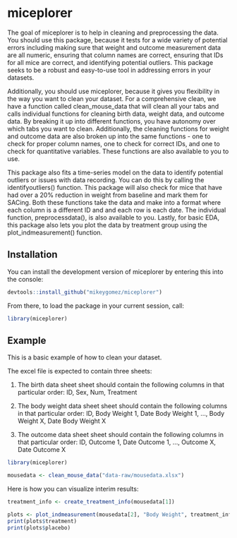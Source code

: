 
<!-- README.md is generated from README.Rmd. Please edit that file -->

# miceplorer

<!-- badges: start -->
<!-- badges: end -->

The goal of miceplorer is to help in cleaning and preprocessing the
data. You should use this package, because it tests for a wide variety
of potential errors including making sure that weight and outcome
measurement data are all numeric, ensuring that column names are
correct, ensuring that IDs for all mice are correct, and identifying
potential outliers. This package seeks to be a robust and easy-to-use
tool in addressing errors in your datasets.

Additionally, you should use miceplorer, because it gives you
flexibility in the way you want to clean your dataset. For a
comprehensive clean, we have a function called clean_mouse_data that
will clean all your tabs and calls individual functions for cleaning
birth data, weight data, and outcome data. By breaking it up into
different functions, you have autonomy over which tabs you want to
clean. Additionally, the cleaning functions for weight and outcome data
are also broken up into the same functions - one to check for proper
column names, one to check for correct IDs, and one to check for
quantitative variables. These functions are also available to you to
use.

This package also fits a time-series model on the data to identify
potential outliers or issues with data recording. You can do this by
calling the identifyoutliers() function. This package will also check
for mice that have had over a 20% reduction in weight from baseline and
mark them for SACing. Both these functions take the data and make into a
format where each column is a different ID and and each row is each
date. The individual function, preprocessdata(), is also available to
you. Lastly, for basic EDA, this package also lets you plot the data by
treatment group using the plot_indmeasurement() function.

## Installation

You can install the development version of miceplorer by entering this
into the console:

``` r
devtools::install_github("mikeygomez/miceplorer")
```

From there, to load the package in your current session, call:

``` r
library(miceplorer)
```

## Example

This is a basic example of how to clean your dataset.

The excel file is expected to contain three sheets:

1.  The birth data sheet sheet should contain the following columns in
    that particular order: ID, Sex, Num, Treatment

2.  The body weight data sheet sheet should contain the following
    columns in that particular order: ID, Body Weight 1, Date Body
    Weight 1, …, Body Weight X, Date Body Weight X

3.  The outcome data sheet sheet should contain the following columns in
    that particular order: ID, Outcome 1, Date Outcome 1, …, Outcome X,
    Date Outcome X

``` r
library(miceplorer)

mousedata <- clean_mouse_data("data-raw/mousedata.xlsx")
```

Here is how you can visualize interim results:

``` r
treatment_info <- create_treatment_info(mousedata[1])

plots <- plot_indmeasurement(mousedata[2], "Body Weight", treatment_info)
print(plots$treatment)
print(plots$placebo)
```
